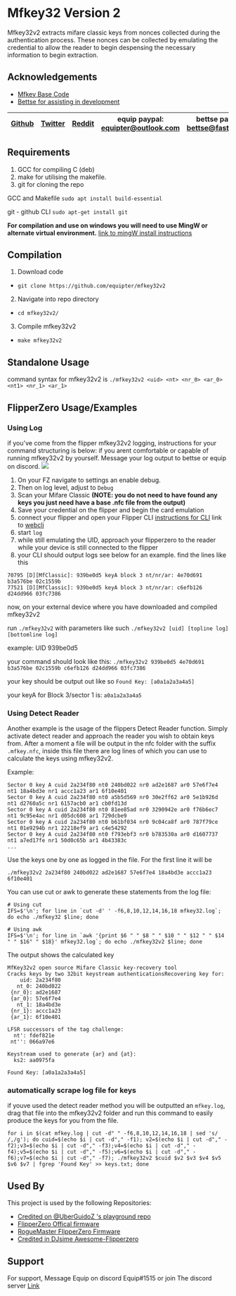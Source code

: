 

# Mfkey32 Version 2

Mfkey32v2 extracts mifare classic keys from nonces collected during the authentication process. These nonces can be collected by emulating the credential to allow the reader to begin despensing the necessary information to begin extraction.
## Acknowledgements

 - [Mfkey Base Code](https://github.com/rfidresearchgroup/proxmark3)
 - [Bettse for assisting in development](https://gitlab.com/bettse)

| [Github](https://github.com/equipter) | [Twitter](https://twitter.com/Equip0x80) | [Reddit](https://www.reddit.com/user/equipter) | equip paypal: equipter@outlook.com | bettse paypal: bettse@fastmail.fm | [Discord](https://discord.gg/e9XzfG5nV5) |
| :---: | :---: | :---: | :---: | :---: | :---: |


## Requirements 

1. GCC for compiling C (deb)
2. make for utilising the makefile.
3. git for cloning the repo 

GCC and Makefile
`sudo apt install build-essential`

git - github CLI 
`sudo apt-get install git`

**For compilation and use on windows you will need to use MingW or alternate virtual environment.** [link to mingW install instructions](https://genome.sph.umich.edu/wiki/Installing_MinGW_%26_MSYS_on_Windows)



## Compilation 
1. Download code
- `git clone https://github.com/equipter/mfkey32v2`
2. Navigate into repo directory 
- `cd mfkey32v2/`
3. Compile mfkey32v2
- `make mfkey32v2`

## Standalone Usage

command syntax for mfkey32v2 is `./mfkey32v2 <uid> <nt> <nr_0> <ar_0> <nt1> <nr_1> <ar_1>`

## FlipperZero Usage/Examples

### Using Log

if you've come from the flipper mfkey32v2 logging, instructions for your command structuring is below:
if you arent comfortable or capable of running mfkey32v2 by yourself. Message your log output to bettse or equip on discord. 
![](https://i.imgur.com/pYD9qUC.gif)

1. On your FZ navigate to settings an enable debug. 
2. Then on log level, adjust to `Debug` 
3. Scan your Mifare Classic
**(NOTE: you do not need to have found any keys you just need have a base .nfc file from the output)**
4. Save your credential on the flipper and begin the card emulation
5. connect your flipper and open your Flipper CLI 
[instructions for CLI](https://forum.flipperzero.one/t/cli-command-line-interface-examples/1874) 
link to [webcli](https://my.flipp.dev/)
6. start `log` 
7. while still emulating the UID, approach your flipperzero to the reader while your device is still connected to the flipper
8. your CLI should output logs see below for an example. find the lines like this 
```
70795 [D][MfClassic]: 939be0d5 keyA block 3 nt/nr/ar: 4e70d691 b3a576be 02c1559b
77521 [D][MfClassic]: 939be0d5 keyA block 3 nt/nr/ar: c6efb126 d24dd966 03fc7386
```
now, on your external device where you have downloaded and compiled mfkey32v2 

run `./mfkey32v2` with parameters like such 
`./mfkey32v2 [uid] [topline log] [bottomline log]`

example: UID 939be0d5 

your command should look like this:
`./mfkey32v2 939be0d5 4e70d691 b3a576be 02c1559b c6efb126 d24dd966 03fc7386`

your key should be output out like so 
`Found Key: [a0a1a2a3a4a5]`

your keyA for Block 3/sector 1 is: `a0a1a2a3a4a5`

### Using Detect Reader

Another example is the usage of the flippers Detect Reader function. Simply activate detect reader and approach the reader you wish to obtain keys from. After a moment a file will be output in the nfc folder with the suffix `.mfkey.nfc`, inside this file there are log lines of which you can use to calculate the keys using mfkey32v2. 


Example:
```
Sector 0 key A cuid 2a234f80 nt0 240bd022 nr0 ad2e1687 ar0 57e6f7e4 nt1 18a4bd3e nr1 accc1a23 ar1 6f10e401
Sector 0 key A cuid 2a234f80 nt0 a5b5d569 nr0 30e2ff62 ar0 5e1b926d nt1 d2760a5c nr1 6157acb0 ar1 cb0fd13d
Sector 0 key A cuid 2a234f80 nt0 81ee85ad nr0 3290942e ar0 f76b6ec7 nt1 9c95e4ac nr1 d05dc608 ar1 729dcbe9
Sector 0 key A cuid 2a234f80 nt0 b61bf034 nr0 9c04ca8f ar0 787f79ce nt1 01e9294b nr1 22218ef9 ar1 c4e54292
Sector 0 key A cuid 2a234f80 nt0 f793ebf3 nr0 b783530a ar0 d1607737 nt1 a7ed17fe nr1 50d0c65b ar1 4b43383c
...
```

Use the keys one by one as logged in the file. For the first line it will be 
```
./mfkey32v2 2a234f80 240bd022 ad2e1687 57e6f7e4 18a4bd3e accc1a23 6f10e401
```

You can use cut or awk to generate these statements from the log file:
```
# Using cut
IFS=$'\n'; for line in `cut -d' ' -f6,8,10,12,14,16,18 mfkey32.log`; do echo ./mfkey32 $line; done

# Using awk
IFS=$'\n'; for line in `awk '{print $6 " " $8 " " $10 " " $12 " " $14 " " $16" " $18}' mfkey32.log`; do echo ./mfkey32v2 $line; done
```

The output shows the calculated key
```
MfKey32v2 open source Mifare Classic key-recovery tool
Cracks keys by two 32bit keystream authenticationsRecovering key for:
    uid: 2a234f80
   nt_0: 240bd022
 {nr_0}: ad2e1687
 {ar_0}: 57e6f7e4
   nt_1: 18a4bd3e
 {nr_1}: accc1a23
 {ar_1}: 6f10e401

LFSR successors of the tag challenge:
  nt': fdef821e
 nt'': 066a97e6

Keystream used to generate {ar} and {at}:
  ks2: aa0975fa

Found Key: [a0a1a2a3a4a5]
```

### automatically scrape log file for keys 
if youve used the detect reader method you will be outputted an `mfkey.log`, drag that file into the mfkey32v2 folder and run this command to easily produce the keys for you from the file. 

```
for i in $(cat mfkey.log | cut -d" " -f6,8,10,12,14,16,18 | sed 's/ /,/g'); do cuid=$(echo $i | cut -d"," -f1); v2=$(echo $i | cut -d"," -f2);v3=$(echo $i | cut -d"," -f3);v4=$(echo $i | cut -d"," -f4);v5=$(echo $i | cut -d"," -f5);v6=$(echo $i | cut -d"," -f6);v7=$(echo $i | cut -d"," -f7); ./mfkey32v2 $cuid $v2 $v3 $v4 $v5 $v6 $v7 | fgrep 'Found Key' >> keys.txt; done
```


## Used By

This project is used by the following Repositories:

- [Credited on @UberGuidoZ 's playground repo](https://github.com/UberGuidoZ/Flipper)
- [FlipperZero Offical firmware](https://github.com/flipperdevices/flipperzero-firmware)
- [RogueMaster FlipperZero Firmware](https://github.com/RogueMaster/flipperzero-firmware-wPlugins)
- [Credited in DJsime Awesome-Flipperzero](https://github.com/djsime1/awesome-flipperzero/blob/main/Firmwares.md)


## Support

For support, Message Equip on discord Equip#1515 or join The discord server [Link](https://discord.gg/e9XzfG5nV5)

